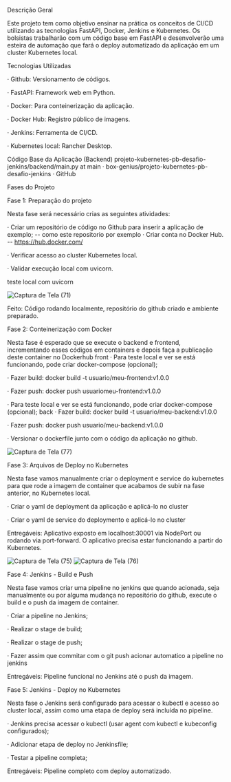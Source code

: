 Descrição Geral

Este projeto tem como objetivo ensinar na prática os conceitos de CI/CD utilizando as tecnologias FastAPI, Docker, Jenkins e Kubernetes. Os bolsistas trabalharão com um código base em FastAPI e desenvolverão uma esteira de automação que fará o deploy automatizado da aplicação em um cluster Kubernetes local.


Tecnologias Utilizadas

· Github: Versionamento de códigos.

· FastAPI: Framework web em Python.

· Docker: Para conteinerização da aplicação.

· Docker Hub: Registro público de imagens.

· Jenkins: Ferramenta de CI/CD.

· Kubernetes local: Rancher Desktop.

Código Base da Aplicação (Backend) projeto-kubernetes-pb-desafio-jenkins/backend/main.py at main · box-genius/projeto-kubernetes-pb-desafio-jenkins · GitHub


Fases do Projeto

Fase 1: Preparação do projeto

Nesta fase será necessário crias as seguintes atividades:

· Criar um repositório de código no Github para inserir a aplicação de exemplo;
-- como este repositorio por exemplo
· Criar conta no Docker Hub.
-- https://hub.docker.com/

· Verificar acesso ao cluster Kubernetes local.

· Validar execução local com uvicorn.

teste local com uvicorn

![Captura de Tela (71)](https://github.com/user-attachments/assets/03ec83d6-5479-4729-b45e-595664cf92df)

Feito: Código rodando localmente, repositório do github criado e ambiente preparado.

Fase 2: Conteinerização com Docker

Nesta fase é esperado que se execute o backend e frontend, incrementando esses códigos em containers e depois faça a publicação deste container no Dockerhub
front
· Para teste local e ver se está funcionando, pode criar docker-compose (opcional);

· Fazer build: docker build -t usuario/meu-frontend:v1.0.0

· Fazer push: docker push usuariomeu-frontend:v1.0.0

· Para teste local e ver se está funcionando, pode criar docker-compose (opcional);
back
· Fazer build: docker build -t usuario/meu-backend:v1.0.0

· Fazer push: docker push usuario/meu-backend:v1.0.0

· Versionar o dockerfile junto com o código da aplicação no github.

![Captura de Tela (77)](https://github.com/user-attachments/assets/a2f9e7df-0eda-4031-85c9-e64cb72118fe)


Fase 3: Arquivos de Deploy no Kubernetes

Nesta fase vamos manualmente criar o deployment e service do kubernetes para que rode a imagem de container que acabamos de subir na fase anterior, no Kubernetes local.

· Criar o yaml de deployment da aplicação e aplicá-lo no cluster

· Criar o yaml de service do deploymento e aplicá-lo no cluster


Entregáveis: Aplicativo exposto em localhost:30001 via NodePort ou rodando via port-forward. O aplicativo precisa estar funcionando a partir do Kubernetes.

![Captura de Tela (75)](https://github.com/user-attachments/assets/defeed5e-0551-416a-9c67-de15937a2004)
![Captura de Tela (76)](https://github.com/user-attachments/assets/fff39fae-7c67-4b98-be09-b44f274e4611)


Fase 4: Jenkins - Build e Push


Nesta fase vamos criar uma pipeline no jenkins que quando acionada, seja manualmente ou por alguma mudança no repositório do github, execute o build e o push da imagem de container.

· Criar a pipeline no Jenkins;

· Realizar o stage de build;

· Realizar o stage de push;

· Fazer assim que commitar com o git push acionar automatico a pipeline no jenkins

Entregáveis: Pipeline funcional no Jenkins até o push da imagem.


Fase 5: Jenkins - Deploy no Kubernetes

Nesta fase o Jenkins será configurado para acessar o kubectl e acesso ao cluster local, assim como uma etapa de deploy será incluída no pipeline.

· Jenkins precisa acessar o kubectl (usar agent com kubectl e kubeconfig configurados);

· Adicionar etapa de deploy no Jenkinsfile;

· Testar a pipeline completa;

Entregáveis: Pipeline completo com deploy automatizado.
